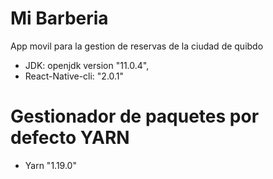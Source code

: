 # Mi Barberia
 App movil para la gestion de reservas de la ciudad de quibdo 

- JDK: openjdk version "11.0.4",
- React-Native-cli: "2.0.1"

# Gestionador de paquetes por defecto YARN 
- Yarn "1.19.0"


